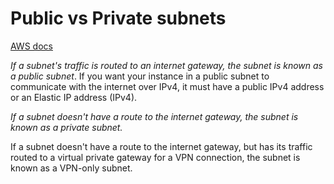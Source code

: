 # Public vs Private subnets

[AWS docs](http://docs.aws.amazon.com/AmazonVPC/latest/UserGuide/VPC_Subnets.html#vpc-subnet-basics)

*If a subnet's traffic is routed to an internet gateway, the subnet is known as a public subnet*. 
If you want your instance in a public subnet to communicate with the 
internet over IPv4, it must have a public IPv4 address or an Elastic IP address (IPv4).

*If a subnet doesn't have a route to the internet gateway, the subnet is known as a private subnet.*

If a subnet doesn't have a route to the internet gateway, but has its traffic routed to a virtual private 
gateway for a VPN connection, the subnet is known as a VPN-only subnet. 
